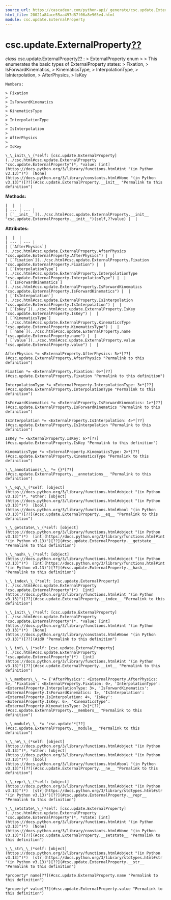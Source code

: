 ```yaml
---
source_url: https://cascadeur.com/python-api/_generate/csc.update.ExternalProperty.html
html_file: 20021a84ace55aa497d87f06a8e965e4.html
module: csc.update.ExternalProperty
---
```


# csc.update.ExternalProperty[??](#csc-update-externalproperty "Permalink to this heading")

*class* csc.update.ExternalProperty[??](#csc.update.ExternalProperty "Permalink to this definition")
:   > ExternalProperty enum
    >
    > This enumerates the basic types of ExternalProperty states:
    > Fixation,
    > IsForwardKinematics,
    > KinematicsType,
    > InterpolationType,
    > IsInterpolation,
    > AfterPhysics,
    > IsKey

    Members:

    > Fixation
    >
    > IsForwardKinematics
    >
    > KinematicsType
    >
    > InterpolationType
    >
    > IsInterpolation
    >
    > AfterPhysics
    >
    > IsKey

    \_\_init\_\_(*self: [csc.update.ExternalProperty](../csc.html#csc.update.ExternalProperty "csc.update.ExternalProperty")*, *value: [int](https://docs.python.org/3/library/functions.html#int "(in Python v3.13)")*)  [None](https://docs.python.org/3/library/constants.html#None "(in Python v3.13)")[??](#csc.update.ExternalProperty.__init__ "Permalink to this definition")

    
**Methods:**

    |  |  |
    | --- | --- |
    | [`__init__`](../csc.html#csc.update.ExternalProperty.__init__ "csc.update.ExternalProperty.__init__")(self,??value) |  |

    
**Attributes:**

    |  |  |
    | --- | --- |
    | [`AfterPhysics`](../csc.html#csc.update.ExternalProperty.AfterPhysics "csc.update.ExternalProperty.AfterPhysics") |  |
    | [`Fixation`](../csc.html#csc.update.ExternalProperty.Fixation "csc.update.ExternalProperty.Fixation") |  |
    | [`InterpolationType`](../csc.html#csc.update.ExternalProperty.InterpolationType "csc.update.ExternalProperty.InterpolationType") |  |
    | [`IsForwardKinematics`](../csc.html#csc.update.ExternalProperty.IsForwardKinematics "csc.update.ExternalProperty.IsForwardKinematics") |  |
    | [`IsInterpolation`](../csc.html#csc.update.ExternalProperty.IsInterpolation "csc.update.ExternalProperty.IsInterpolation") |  |
    | [`IsKey`](../csc.html#csc.update.ExternalProperty.IsKey "csc.update.ExternalProperty.IsKey") |  |
    | [`KinematicsType`](../csc.html#csc.update.ExternalProperty.KinematicsType "csc.update.ExternalProperty.KinematicsType") |  |
    | [`name`](../csc.html#csc.update.ExternalProperty.name "csc.update.ExternalProperty.name") |  |
    | [`value`](../csc.html#csc.update.ExternalProperty.value "csc.update.ExternalProperty.value") |  |

    AfterPhysics *= <ExternalProperty.AfterPhysics: 5>*[??](#csc.update.ExternalProperty.AfterPhysics "Permalink to this definition")

    Fixation *= <ExternalProperty.Fixation: 0>*[??](#csc.update.ExternalProperty.Fixation "Permalink to this definition")

    InterpolationType *= <ExternalProperty.InterpolationType: 3>*[??](#csc.update.ExternalProperty.InterpolationType "Permalink to this definition")

    IsForwardKinematics *= <ExternalProperty.IsForwardKinematics: 1>*[??](#csc.update.ExternalProperty.IsForwardKinematics "Permalink to this definition")

    IsInterpolation *= <ExternalProperty.IsInterpolation: 4>*[??](#csc.update.ExternalProperty.IsInterpolation "Permalink to this definition")

    IsKey *= <ExternalProperty.IsKey: 6>*[??](#csc.update.ExternalProperty.IsKey "Permalink to this definition")

    KinematicsType *= <ExternalProperty.KinematicsType: 2>*[??](#csc.update.ExternalProperty.KinematicsType "Permalink to this definition")

    \_\_annotations\_\_ *= {}*[??](#csc.update.ExternalProperty.__annotations__ "Permalink to this definition")

    \_\_eq\_\_(*self: [object](https://docs.python.org/3/library/functions.html#object "(in Python v3.13)")*, *other: [object](https://docs.python.org/3/library/functions.html#object "(in Python v3.13)")*)  [bool](https://docs.python.org/3/library/functions.html#bool "(in Python v3.13)")[??](#csc.update.ExternalProperty.__eq__ "Permalink to this definition")

    \_\_getstate\_\_(*self: [object](https://docs.python.org/3/library/functions.html#object "(in Python v3.13)")*)  [int](https://docs.python.org/3/library/functions.html#int "(in Python v3.13)")[??](#csc.update.ExternalProperty.__getstate__ "Permalink to this definition")

    \_\_hash\_\_(*self: [object](https://docs.python.org/3/library/functions.html#object "(in Python v3.13)")*)  [int](https://docs.python.org/3/library/functions.html#int "(in Python v3.13)")[??](#csc.update.ExternalProperty.__hash__ "Permalink to this definition")

    \_\_index\_\_(*self: [csc.update.ExternalProperty](../csc.html#csc.update.ExternalProperty "csc.update.ExternalProperty")*)  [int](https://docs.python.org/3/library/functions.html#int "(in Python v3.13)")[??](#csc.update.ExternalProperty.__index__ "Permalink to this definition")

    \_\_init\_\_(*self: [csc.update.ExternalProperty](../csc.html#csc.update.ExternalProperty "csc.update.ExternalProperty")*, *value: [int](https://docs.python.org/3/library/functions.html#int "(in Python v3.13)")*)  [None](https://docs.python.org/3/library/constants.html#None "(in Python v3.13)")[??](#id0 "Permalink to this definition")

    \_\_int\_\_(*self: [csc.update.ExternalProperty](../csc.html#csc.update.ExternalProperty "csc.update.ExternalProperty")*)  [int](https://docs.python.org/3/library/functions.html#int "(in Python v3.13)")[??](#csc.update.ExternalProperty.__int__ "Permalink to this definition")

    \_\_members\_\_ *= {'AfterPhysics': <ExternalProperty.AfterPhysics: 5>, 'Fixation': <ExternalProperty.Fixation: 0>, 'InterpolationType': <ExternalProperty.InterpolationType: 3>, 'IsForwardKinematics': <ExternalProperty.IsForwardKinematics: 1>, 'IsInterpolation': <ExternalProperty.IsInterpolation: 4>, 'IsKey': <ExternalProperty.IsKey: 6>, 'KinematicsType': <ExternalProperty.KinematicsType: 2>}*[??](#csc.update.ExternalProperty.__members__ "Permalink to this definition")

    \_\_module\_\_ *= 'csc.update'*[??](#csc.update.ExternalProperty.__module__ "Permalink to this definition")

    \_\_ne\_\_(*self: [object](https://docs.python.org/3/library/functions.html#object "(in Python v3.13)")*, *other: [object](https://docs.python.org/3/library/functions.html#object "(in Python v3.13)")*)  [bool](https://docs.python.org/3/library/functions.html#bool "(in Python v3.13)")[??](#csc.update.ExternalProperty.__ne__ "Permalink to this definition")

    \_\_repr\_\_(*self: [object](https://docs.python.org/3/library/functions.html#object "(in Python v3.13)")*)  [str](https://docs.python.org/3/library/stdtypes.html#str "(in Python v3.13)")[??](#csc.update.ExternalProperty.__repr__ "Permalink to this definition")

    \_\_setstate\_\_(*self: [csc.update.ExternalProperty](../csc.html#csc.update.ExternalProperty "csc.update.ExternalProperty")*, *state: [int](https://docs.python.org/3/library/functions.html#int "(in Python v3.13)")*)  [None](https://docs.python.org/3/library/constants.html#None "(in Python v3.13)")[??](#csc.update.ExternalProperty.__setstate__ "Permalink to this definition")

    \_\_str\_\_(*self: [object](https://docs.python.org/3/library/functions.html#object "(in Python v3.13)")*)  [str](https://docs.python.org/3/library/stdtypes.html#str "(in Python v3.13)")[??](#csc.update.ExternalProperty.__str__ "Permalink to this definition")

    *property* name[??](#csc.update.ExternalProperty.name "Permalink to this definition")

    *property* value[??](#csc.update.ExternalProperty.value "Permalink to this definition")